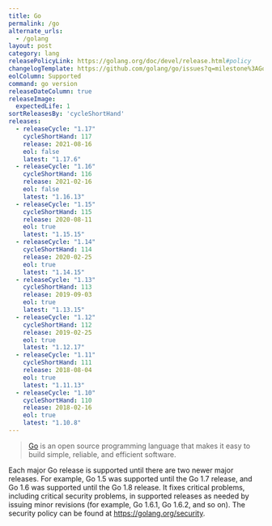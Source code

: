```yaml
---
title: Go
permalink: /go
alternate_urls:
  - /golang
layout: post
category: lang
releasePolicyLink: https://golang.org/doc/devel/release.html#policy
changelogTemplate: https://github.com/golang/go/issues?q=milestone%3AGo__LATEST__
eolColumn: Supported
command: go version
releaseDateColumn: true
releaseImage:
  expectedLife: 1
sortReleasesBy: 'cycleShortHand'
releases:
  - releaseCycle: "1.17"
    cycleShortHand: 117
    release: 2021-08-16
    eol: false
    latest: "1.17.6"
  - releaseCycle: "1.16"
    cycleShortHand: 116
    release: 2021-02-16
    eol: false
    latest: "1.16.13"
  - releaseCycle: "1.15"
    cycleShortHand: 115
    release: 2020-08-11
    eol: true
    latest: "1.15.15"
  - releaseCycle: "1.14"
    cycleShortHand: 114
    release: 2020-02-25
    eol: true
    latest: "1.14.15"
  - releaseCycle: "1.13"
    cycleShortHand: 113
    release: 2019-09-03
    eol: true
    latest: "1.13.15"
  - releaseCycle: "1.12"
    cycleShortHand: 112
    release: 2019-02-25
    eol: true
    latest: "1.12.17"
  - releaseCycle: "1.11"
    cycleShortHand: 111
    release: 2018-08-04
    eol: true
    latest: "1.11.13"
  - releaseCycle: "1.10"
    cycleShortHand: 110
    release: 2018-02-16
    eol: true
    latest: "1.10.8"
---
```


> [Go](https://golang.org/) is an open source programming language that makes it easy to build simple, reliable, and efficient software.

Each major Go release is supported until there are two newer major releases. For example, Go 1.5 was supported until the Go 1.7 release, and Go 1.6 was supported until the Go 1.8 release. It fixes critical problems, including critical security problems, in supported releases as needed by issuing minor revisions (for example, Go 1.6.1, Go 1.6.2, and so on). The security policy can be found at <https://golang.org/security>.
